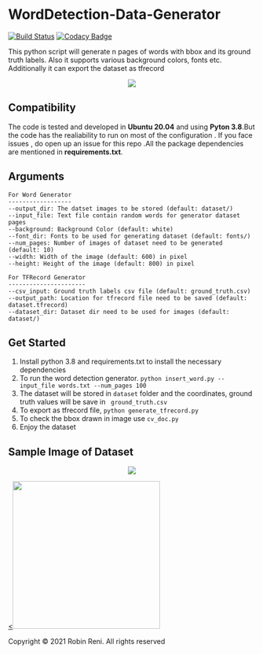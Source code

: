# WordDetection-Data-Generator
[![Build Status][travis-image]][travis]
[![Codacy Badge](https://api.codacy.com/project/badge/Grade/27b8735c675640878aeb603654cdf57f)](https://app.codacy.com/gh/robinreni96/WordDetection-Data-Generator?utm_source=github.com&utm_medium=referral&utm_content=robinreni96/WordDetection-Data-Generator&utm_campaign=Badge_Grade)

[travis-image]: https://www.travis-ci.com/robinreni96/WordDetection-Data-Generator.svg?branch=main
[travis]: https://www.travis-ci.com/github/robinreni96/WordDetection-Data-Generator

This python script will generate n pages of words with bbox and its ground truth labels. Also it supports various background colors, fonts etc. Additionally it can export the dataset as tfrecord

<p align="center"> 
<img src="https://github.com/robinreni96/WordDetection-Data-Generator/blob/main/Word_Dataset.jpg">
</p>

## Compatibility
The code is tested and developed  in **Ubuntu 20.04** and using **Pyton 3.8**.But the code has the realiability to run on most of the configuration . If you face issues , do open up an issue for this repo .All the package dependencies are mentioned in **requirements.txt**.

## Arguments
```
For Word Generator
------------------
--output_dir: The datset images to be stored (default: dataset/)
--input_file: Text file contain random words for generator dataset pages
--background: Background Color (default: white)
--font_dir: Fonts to be used for generating dataset (default: fonts/)
--num_pages: Number of images of dataset need to be generated (default: 10)
--width: Width of the image (default: 600) in pixel
--height: Height of the image (default: 800) in pixel

For TFRecord Generator
----------------------
--csv_input: Ground truth labels csv file (default: ground_truth.csv)
--output_path: Location for tfrecord file need to be saved (default: dataset.tfrecord)
--dataset_dir: Dataset dir need to be used for images (default: dataset/)
```

## Get Started
1. Install python 3.8 and requirements.txt to install the necessary dependencies
2. To run the word detection generator.
   ```python insert_word.py --input_file words.txt --num_pages 100```
3. The dataset will be stored in ```dataset``` folder  and the coordinates, ground truth values will be save in ``` ground_truth.csv```
4. To export as tfrecord file, ```python generate_tfrecord.py```
5. To check the bbox drawn in image use ```cv_doc.py```
6. Enjoy the dataset

## Sample Image of Dataset
<p align="center"> 
<img src="https://github.com/robinreni96/WordDetection-Data-Generator/blob/main/sample.jpg">
</p>

<a href="https://www.buymeacoffee.com/robinreni96" target="_blank"><<img src="https://github.com/appcraftstudio/buymeacoffee/raw/master/Images/snapshot-bmc-button.png" width="300"></a>

Copyright © 2021 Robin Reni. All rights reserved
   


